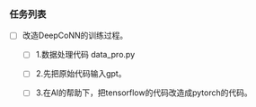 ### 任务列表
- [ ] 改造DeepCoNN的训练过程。
    -  [ ] 1.数据处理代码 data_pro.py
    -  [ ] 2.先把原始代码输入gpt。
    -  [ ] 3.在AI的帮助下，把tensorflow的代码改造成pytorch的代码。



